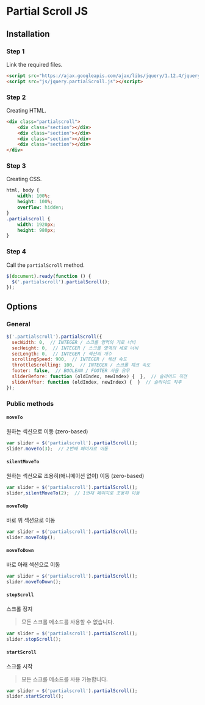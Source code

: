 # Partial Scroll JS

## Installation

### Step 1

Link the required files.

```html
<script src="https://ajax.googleapis.com/ajax/libs/jquery/1.12.4/jquery.min.js"></script>
<script src="js/jquery.partialScroll.js"></script>
```

### Step 2

Creating HTML.

```html
<div class="partialscroll">
    <div class="section"></div>
    <div class="section"></div>
    <div class="section"></div>
    <div class="section"></div>
</div>
```

### Step 3

Creating CSS.

```css
html, body {
    width: 100%;
    height: 100%;
    overflow: hidden;
}
.partialscroll {
    width: 1920px;
    height: 980px;
}
```

### Step 4

Call the `partialScroll` method.

```js
$(document).ready(function () {
  $('.partialscroll').partialScroll();
});
```

## Options

### General

```js
$('.partialscroll').partialScroll({
  secWidth: 0,  // INTEGER / 스크롤 영역의 가로 너비
  secHeight: 0,  // INTEGER / 스크롤 영역의 세로 너비
  secLength: 0,  // INTEGER / 섹션의 개수
  scrollingSpeed: 900,  // INTEGER / 섹션 속도
  throttleScrolling: 100,  // INTEGER / 스크롤 체크 속도
  footer: false,  // BOOLEAN / FOOTER 사용 유무
  sliderBefore: function (oldIndex, newIndex) {  },  // 슬라이드 직전 
  sliderAfter: function (oldIndex, newIndex) {  }  // 슬라이드 직후
});
```

### Public methods

#### `moveTo`

원하는 섹션으로 이동 (zero-based)

```js
var slider = $('partialscroll').partialScroll();
slider.moveTo(3);  // 2번째 페이지로 이동
```

#### `silentMoveTo`

원하는 섹션으로 조용히(애니메이션 없이) 이동 (zero-based)

```js
var slider = $('partialscroll').partialScroll();
slider,silentMoveTo(2);  // 1번재 페이지로 조용히 이동
```

#### `moveToUp`

바로 위 섹션으로 이동

```js
var slider = $('partialscroll').partialScroll();
slider.moveToUp();
```

#### `moveToDown`

바로 아래 섹션으로 이동

```js
var slider = $('partialscroll').partialScroll();
slider.moveToDown();
```

#### `stopScroll`

스크롤 정지 

> 모든 스크롤 메소드를 사용할 수 없습니다.

```js
var slider = $('partialscroll').partialScroll();
slider.stopScroll();
```

#### `startScroll`

스크롤 시작 

> 모든 스크롤 메소드를 사용 가능합니다.

```js
var slider = $('partialscroll').partialScroll();
slider.startScroll();
```
